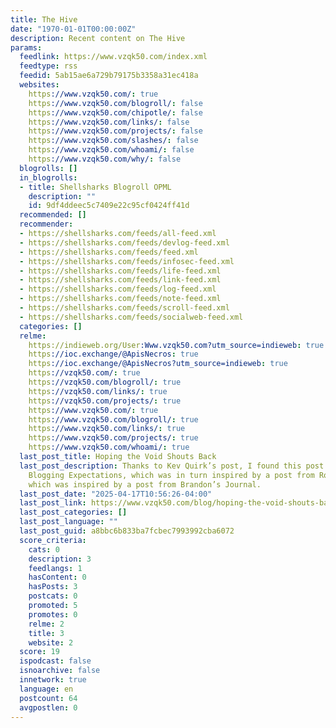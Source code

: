 ```yaml
---
title: The Hive
date: "1970-01-01T00:00:00Z"
description: Recent content on The Hive
params:
  feedlink: https://www.vzqk50.com/index.xml
  feedtype: rss
  feedid: 5ab15ae6a729b79175b3358a31ec418a
  websites:
    https://www.vzqk50.com/: true
    https://www.vzqk50.com/blogroll/: false
    https://www.vzqk50.com/chipotle/: false
    https://www.vzqk50.com/links/: false
    https://www.vzqk50.com/projects/: false
    https://www.vzqk50.com/slashes/: false
    https://www.vzqk50.com/whoami/: false
    https://www.vzqk50.com/why/: false
  blogrolls: []
  in_blogrolls:
  - title: Shellsharks Blogroll OPML
    description: ""
    id: 9df4ddeec5c7409e22c95cf0424ff41d
  recommended: []
  recommender:
  - https://shellsharks.com/feeds/all-feed.xml
  - https://shellsharks.com/feeds/devlog-feed.xml
  - https://shellsharks.com/feeds/feed.xml
  - https://shellsharks.com/feeds/infosec-feed.xml
  - https://shellsharks.com/feeds/life-feed.xml
  - https://shellsharks.com/feeds/link-feed.xml
  - https://shellsharks.com/feeds/log-feed.xml
  - https://shellsharks.com/feeds/note-feed.xml
  - https://shellsharks.com/feeds/scroll-feed.xml
  - https://shellsharks.com/feeds/socialweb-feed.xml
  categories: []
  relme:
    https://indieweb.org/User:Www.vzqk50.com?utm_source=indieweb: true
    https://ioc.exchange/@ApisNecros: true
    https://ioc.exchange/@ApisNecros?utm_source=indieweb: true
    https://vzqk50.com/: true
    https://vzqk50.com/blogroll/: true
    https://vzqk50.com/links/: true
    https://vzqk50.com/projects/: true
    https://www.vzqk50.com/: true
    https://www.vzqk50.com/blogroll/: true
    https://www.vzqk50.com/links/: true
    https://www.vzqk50.com/projects/: true
    https://www.vzqk50.com/whoami/: true
  last_post_title: Hoping the Void Shouts Back
  last_post_description: Thanks to Kev Quirk’s post, I found this post by Joel Chrono,
    Blogging Expectations, which was in turn inspired by a post from Robert Birming,
    which was inspired by a post from Brandon’s Journal.
  last_post_date: "2025-04-17T10:56:26-04:00"
  last_post_link: https://www.vzqk50.com/blog/hoping-the-void-shouts-back/
  last_post_categories: []
  last_post_language: ""
  last_post_guid: a8bbc6b833ba7fcbec7993992cba6072
  score_criteria:
    cats: 0
    description: 3
    feedlangs: 1
    hasContent: 0
    hasPosts: 3
    postcats: 0
    promoted: 5
    promotes: 0
    relme: 2
    title: 3
    website: 2
  score: 19
  ispodcast: false
  isnoarchive: false
  innetwork: true
  language: en
  postcount: 64
  avgpostlen: 0
---
```

